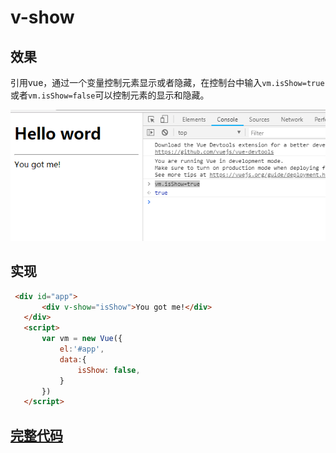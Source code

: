  # v-show

 ## 效果

引用vue，通过一个变量控制元素显示或者隐藏，在控制台中输入``vm.isShow=true`` 或者``vm.isShow=false``可以控制元素的显示和隐藏。

![](./assets/2018-08-04-15-07-23.png)

 
 ## 实现
 ```html
  <div id="app">
        <div v-show="isShow">You got me!</div>
    </div>
    <script>
        var vm = new Vue({
            el:'#app',
            data:{
                isShow: false,
            }
        })    
    </script>
 ```
 
 ## [完整代码](v-show.html)
